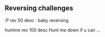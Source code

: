 ## Reversing challenges 
:P  rev 50 
desc :
 baby reversing  

huntme rev 100
desc
  Hunt me down if u can ...
